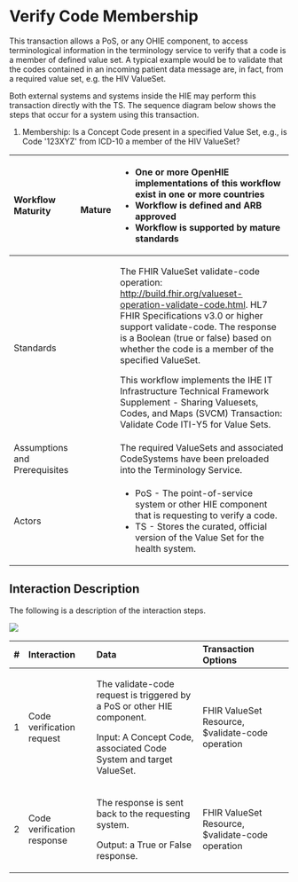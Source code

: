 # Verify Code Membership

This transaction allows a PoS, or any OHIE component, to access terminological information in the terminology service to verify that a code is a member of defined value set. A typical example would be to validate that the codes contained in an incoming patient data message are, in fact, from a required value set, e.g. the HIV ValueSet.

Both external systems and systems inside the HIE may perform this transaction directly with the TS. The sequence diagram below shows the steps that occur for a system using this transaction.

1. Membership: Is a Concept Code present in a specified Value Set, e.g., is Code '123XYZ' from ICD-10 a member of the HIV ValueSet?

<table>
  <thead>
    <tr>
      <th style="text-align:left">Workflow Maturity</th>
      <th style="text-align:left">
        <p>
          <img src="https://lh5.googleusercontent.com/Vp6XBRGu-U_Dmd5EKNpCZvEEum0CxOcHOj9NgHh8UMMNLMlXHmLcUE_YWueDRr4uqWLzpPfzSBLJ2k33XQIelLypjQ4wyrD17-t33GtLa8fFxW9AYDvXhiJmBl4VaLgKDg"
          alt/>
        </p>
        <p> <b>Mature</b>
        </p>
      </th>
      <th style="text-align:left">
        <ul>
          <li><b>One or more OpenHIE implementations of this workflow exist in one or more countries</b>
          </li>
          <li><b>Workflow is defined and ARB approved</b>
          </li>
          <li><b>Workflow is supported by mature standards</b>
          </li>
        </ul>
      </th>
    </tr>
  </thead>
  <tbody>
    <tr>
      <td style="text-align:left">Standards</td>
      <td style="text-align:left"></td>
      <td style="text-align:left">
        <p>The FHIR ValueSet validate-code operation: <a href="http://build.fhir.org/codesystem-operation-validate-code.html">http://build.fhir.org/valueset-operation-validate-code.html</a>.
          HL7 FHIR Specifications v3.0 or higher support validate-code. The response
          is a Boolean (true or false) based on whether the code is a member of the
          specified ValueSet.</p>
        <p>This workflow implements the IHE IT Infrastructure Technical Framework
          Supplement - Sharing Valuesets, Codes, and Maps (SVCM) Transaction: Validate
          Code ITI-Y5 for Value Sets.</p>
      </td>
    </tr>
    <tr>
      <td style="text-align:left">Assumptions and Prerequisites</td>
      <td style="text-align:left"></td>
      <td style="text-align:left">The required ValueSets and associated CodeSystems have been preloaded
        into the Terminology Service.</td>
    </tr>
    <tr>
      <td style="text-align:left">Actors</td>
      <td style="text-align:left"></td>
      <td style="text-align:left">
        <ul>
          <li>PoS - The point-of-service system or other HIE component that is requesting
            to verify a code.</li>
          <li>TS - Stores the curated, official version of the Value Set for the health
            system.</li>
        </ul>
      </td>
    </tr>
  </tbody>
</table>

## Interaction Description

The following is a description of the interaction steps.

![](https://lh4.googleusercontent.com/4-iRcNlezqHnwXPGLWPfKodFiGmHUDdrk-5nUahxqNQBoKrmiw64-qTyh5sgf9XU-1LsUmSQyJxQ-LZQnxBdz3Sxre8KpN1JBnHlH8qKmjINiCVawyB9FLEU19iYdA-rEQ)

<table>
  <thead>
    <tr>
      <th style="text-align:left">#</th>
      <th style="text-align:left">Interaction</th>
      <th style="text-align:left">Data</th>
      <th style="text-align:left">Transaction Options</th>
    </tr>
  </thead>
  <tbody>
    <tr>
      <td style="text-align:left">1</td>
      <td style="text-align:left">Code verification request</td>
      <td style="text-align:left">
        <p>The validate-code request is triggered by a PoS or other HIE component.</p>
        <p>Input: A Concept Code, associated Code System and target ValueSet.</p>
      </td>
      <td style="text-align:left">FHIR ValueSet Resource, $validate-code operation</td>
    </tr>
    <tr>
      <td style="text-align:left">2</td>
      <td style="text-align:left">Code verification response</td>
      <td style="text-align:left">
        <p>The response is sent back to the requesting system.</p>
        <p>Output: a True or False response.</p>
      </td>
      <td style="text-align:left">FHIR ValueSet Resource, $validate-code operation</td>
    </tr>
  </tbody>
</table>


